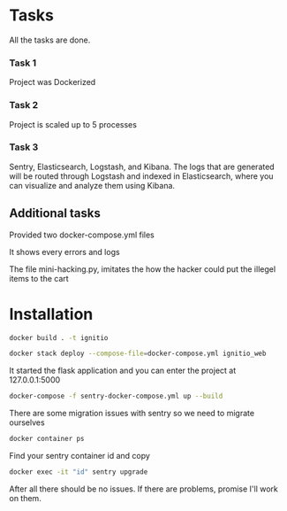 # Tasks
All the tasks are done. 

### Task 1
  Project was Dockerized

### Task 2
 Project is scaled up to 5 processes


### Task 3
 Sentry, Elasticsearch, Logstash, and Kibana. The logs that are generated will be routed through Logstash and indexed in Elasticsearch, where you can visualize and analyze them using Kibana.

## Additional tasks 

Provided two docker-compose.yml files

It shows every errors and logs

The file mini-hacking.py, imitates the how the hacker could put the illegel items to the cart


# Installation

```sh
docker build . -t ignitio 

docker stack deploy --compose-file=docker-compose.yml ignitio_web
```

It started the flask application and you can enter the project at 127.0.0.1:5000


```sh
docker-compose -f sentry-docker-compose.yml up --build
```

There are some migration issues with sentry so we need to migrate ourselves

```sh
docker container ps
```
Find your sentry container id and copy

```sh
docker exec -it "id" sentry upgrade 
```

After all there should be no issues.
If there are problems, promise I'll work on them.